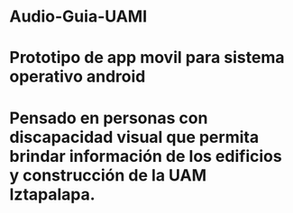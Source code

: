 # Audio-Guia-UAMI
# Prototipo de app movil para sistema operativo android
# Pensado en personas con discapacidad visual que permita brindar información de los edificios y construcción de la UAM Iztapalapa.
